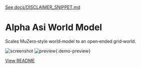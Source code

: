 [See docs/DISCLAIMER_SNIPPET.md](../DISCLAIMER_SNIPPET.md)

# Alpha Asi World Model

Scales MuZero‑style world‑model to an open‑ended grid‑world.

![screenshot](https://colab.research.google.com/assets/colab-badge.svg)
![preview](https://media.giphy.com/media/hvRJCLFzcasrR4ia7z/giphy.gif){.demo-preview}


[View README](../../alpha_factory_v1/demos/alpha_asi_world_model/README.md)
